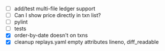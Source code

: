 

- [ ] add/test multi-file ledger support
- [ ] Can I show price directly in txn list?
- [ ] pylint
- [ ] tests
- [x] order-by-date doesn't on txns
- [x] cleanup replays.yaml empty attributes lineno, diff_readable
